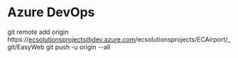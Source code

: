Azure DevOps
============

git remote add origin https://ecsolutionsprojects@dev.azure.com/ecsolutionsprojects/ECAirport/_git/EasyWeb
git push -u origin --all